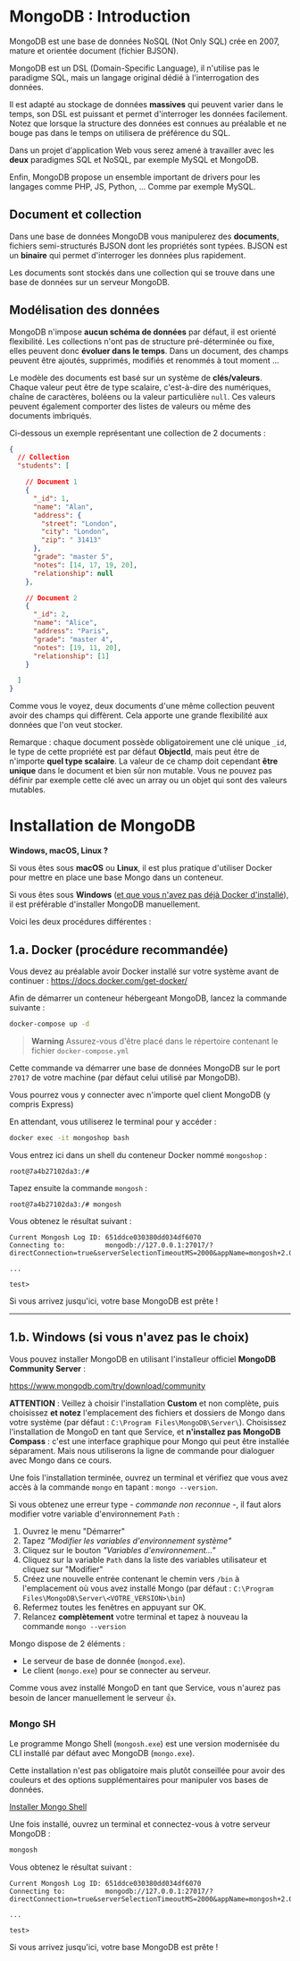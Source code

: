 # MongoDB : Introduction

MongoDB est une base de données NoSQL (Not Only SQL) crée en 2007, mature et orientée document (fichier BJSON).

MongoDB est un DSL (Domain-Specific Language), il n'utilise pas le paradigme SQL, mais un langage original dédié à l'interrogation des données.

Il est adapté au stockage de données **massives** qui peuvent varier dans le temps, son DSL est puissant et permet d'interroger les données facilement. Notez que lorsque la structure des données est connues au préalable et ne bouge pas dans le temps on utilisera de préférence du SQL.

Dans un projet d'application Web vous serez amené à travailler avec les **deux** paradigmes SQL et NoSQL, par exemple MySQL et MongoDB.

Enfin, MongoDB propose un ensemble important de drivers pour les langages comme PHP, JS, Python, ... Comme par exemple MySQL.

## Document et collection

Dans une base de données MongoDB vous manipulerez des **documents**, fichiers semi-structurés BJSON dont les propriétés sont typées. BJSON est un **binaire** qui permet d'interroger les données plus rapidement.

Les documents sont stockés dans une collection qui se trouve dans une base de données sur un serveur MongoDB.

## Modélisation des données

MongoDB n'impose **aucun schéma de données** par défaut, il est orienté flexibilité. Les collections n'ont pas de structure pré-déterminée ou fixe, elles peuvent donc **évoluer dans le temps**. Dans un document, des champs peuvent être ajoutés, supprimés, modifiés et renommés à tout moment ...

Le modèle des documents est basé sur un système de **clés/valeurs**. Chaque valeur peut être de type scalaire, c'est-à-dire des numériques, chaîne de caractères, boléens ou la valeur particulière `null`. Ces valeurs peuvent également comporter des listes de valeurs ou même des documents imbriqués.

Ci-dessous un exemple représentant une collection de 2 documents :


```json
{
  // Collection
  "students": [

    // Document 1
    {
      "_id": 1,
      "name": "Alan",
      "address": {
        "street": "London",
        "city": "London",
        "zip": " 31413"
      },
      "grade": "master 5",
      "notes": [14, 17, 19, 20],
      "relationship": null
    },

    // Document 2
    {
      "_id": 2,
      "name": "Alice",
      "address": "Paris",
      "grade": "master 4",
      "notes": [19, 11, 20],
      "relationship": [1]
    }

  ]
}

```

Comme vous le voyez, deux documents d'une même collection peuvent avoir des champs qui diffèrent. Cela apporte une grande flexibilité aux données que l'on veut stocker.

Remarque : chaque document possède obligatoirement une clé unique `_id`, le type de cette propriété est par défaut **ObjectId**, mais peut être de n'importe **quel type scalaire**. La valeur de ce champ doit cependant **être unique** dans le document et bien sûr non mutable. Vous ne pouvez pas définir par exemple cette clé avec un array ou un objet qui sont des valeurs mutables.

# Installation de MongoDB

**Windows, macOS, Linux ?**

Si vous êtes sous **macOS** ou **Linux**, il est plus pratique d'utiliser Docker pour mettre en place une base Mongo dans un conteneur.

Si vous êtes sous **Windows** (<u>et que vous n'avez pas déjà Docker d'installé</u>), il est préférable d'installer MongoDB manuellement.

Voici les deux procédures différentes :

## 1.a. Docker (procédure recommandée)

Vous devez au préalable avoir Docker installé sur votre système avant de continuer : https://docs.docker.com/get-docker/

Afin de démarrer un conteneur hébergeant MongoDB, lancez la commande suivante :

```bash
docker-compose up -d
```

> **Warning**
> Assurez-vous d'être placé dans le répertoire contenant le fichier `docker-compose.yml`

Cette commande va démarrer une base de données MongoDB sur le port `27017` de votre machine (par défaut celui utilisé par MongoDB).

Vous pourrez vous y connecter avec n'importe quel client MongoDB (y compris Express)

En attendant, vous utiliserez le terminal pour y accéder :

```bash
docker exec -it mongoshop bash
```

Vous entrez ici dans un shell du conteneur Docker nommé `mongoshop` :

```
root@7a4b27102da3:/# 
```

Tapez ensuite la commande `mongosh` :

```
root@7a4b27102da3:/# mongosh
```

Vous obtenez le résultat suivant :

```
Current Mongosh Log ID: 651ddce030380dd034df6070
Connecting to:          mongodb://127.0.0.1:27017/?directConnection=true&serverSelectionTimeoutMS=2000&appName=mongosh+2.0.1

...

test>
```

Si vous arrivez jusqu'ici, votre base MongoDB est prête !


---

## 1.b. Windows (si vous n'avez pas le choix)

Vous pouvez installer MongoDB en utilisant l'installeur officiel **MongoDB Community Server** :

https://www.mongodb.com/try/download/community

**ATTENTION** : Veillez à choisir l'installation **Custom** et non complète, puis choisissez **et notez** l'emplacement des fichiers et dossiers de Mongo dans votre système (par défaut : `C:\Program Files\MongoDB\Server\`).
Choisissez l'installation de MongoD en tant que Service, et **n'installez pas MongoDB Compass** : c'est une interface graphique pour Mongo qui peut être installée séparament. Mais nous utiliserons la ligne de commande pour dialoguer avec Mongo dans ce cours.

Une fois l'installation terminée, ouvrez un terminal et vérifiez que vous avez accès à la commande `mongo` en tapant : `mongo --version`.

Si vous obtenez une erreur type *- commande non reconnue -*, il faut alors modifier votre variable d'environnement `Path` :

1. Ouvrez le menu "Démarrer"
2. Tapez *"Modifier les variables d'environnement système"*
3. Cliquez sur le bouton *"Variables d'environnement..."*
4. Cliquez sur la variable `Path` dans la liste des variables utilisateur et cliquez sur "Modifier"
5. Créez une nouvelle entrée contenant le chemin vers `/bin` à l'emplacement où vous avez installé Mongo (par défaut : `C:\Program Files\MongoDB\Server\<VOTRE_VERSION>\bin`)
6. Refermez toutes les fenêtres en appuyant sur OK.
7. Relancez **complètement** votre terminal et tapez à nouveau la commande `mongo --version`


Mongo dispose de 2 éléments :

- Le serveur de base de donnée (`mongod.exe`).
- Le client (`mongo.exe`) pour se connecter au serveur.

Comme vous avez installé MongoD en tant que Service, vous n'aurez pas besoin de lancer manuellement le serveur 👍.

### Mongo SH

Le programme Mongo Shell (`mongosh.exe`) est une version modernisée du CLI installé par défaut avec MongoDB (`mongo.exe`).

Cette installation n'est pas obligatoire mais plutôt conseillée pour avoir des couleurs et des options supplémentaires pour manipuler vos bases de données.

[Installer Mongo Shell](https://www.mongodb.com/try/download/shell)

Une fois installé, ouvrez un terminal et connectez-vous à votre serveur MongoDB :

```bash
mongosh
```

Vous obtenez le résultat suivant :

```
Current Mongosh Log ID: 651ddce030380dd034df6070
Connecting to:          mongodb://127.0.0.1:27017/?directConnection=true&serverSelectionTimeoutMS=2000&appName=mongosh+2.0.1

...

test>
```

Si vous arrivez jusqu'ici, votre base MongoDB est prête !